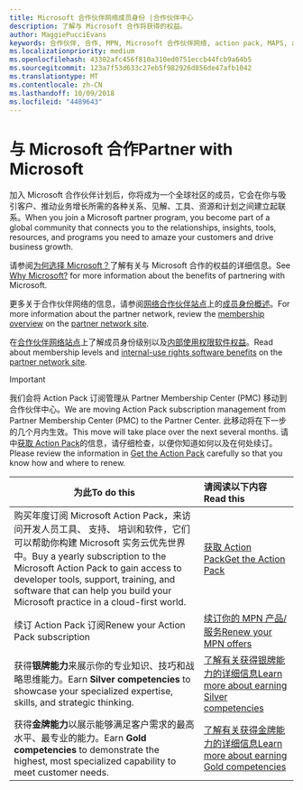 ```yaml
---
title: Microsoft 合作伙伴网络成员身份 |合作伙伴中心
description: 了解与 Microsoft 合作将获得的权益。
author: MaggiePucciEvans
keywords: 合作伙伴, 合作, MPN, Microsoft 合作伙伴网络, action pack, MAPS, action pack 订阅, 权益, MPN 权益, 成员身份, 银牌, 金牌, 能力
ms.localizationpriority: medium
ms.openlocfilehash: 43302afc456f810a310ed0751eccb44fcb9a64b5
ms.sourcegitcommit: 123a7f53d633c27eb5f982926d856de47afb1042
ms.translationtype: MT
ms.contentlocale: zh-CN
ms.lasthandoff: 10/09/2018
ms.locfileid: "4489643"
---
```

# <a name="partner-with-microsoft"></a><span data-ttu-id="ba25c-104">与 Microsoft 合作</span><span class="sxs-lookup"><span data-stu-id="ba25c-104">Partner with Microsoft</span></span>

<span data-ttu-id="ba25c-105">加入 Microsoft 合作伙伴计划后，你将成为一个全球社区的成员，它会在你与吸引客户、推动业务增长所需的各种关系、见解、工具、资源和计划之间建立起联系。</span><span class="sxs-lookup"><span data-stu-id="ba25c-105">When you join a Microsoft partner program, you become part of a global community that connects you to the relationships, insights, tools, resources, and programs you need to amaze your customers and drive business growth.</span></span> 

<span data-ttu-id="ba25c-106">请参阅[为何选择 Microsoft？](https://partner.microsoft.com/business-opportunities/why-microsoft)了解有关与 Microsoft 合作的权益的详细信息。</span><span class="sxs-lookup"><span data-stu-id="ba25c-106">See [Why Microsoft?](https://partner.microsoft.com/business-opportunities/why-microsoft) for more information about the benefits of partnering with Microsoft.</span></span> 

<span data-ttu-id="ba25c-107">更多关于合作伙伴网络的信息，请参阅[网络合作伙伴站点](https://partner.microsoft.com)上的[成员身份概述](https://partner.microsoft.com/membership)。</span><span class="sxs-lookup"><span data-stu-id="ba25c-107">For more information about the partner network, review the [membership overview](https://partner.microsoft.com/membership) on the [partner network site](https://partner.microsoft.com).</span></span> 

<span data-ttu-id="ba25c-108">在[合作伙伴网络站点](https://partner.microsoft.com)上了解成员身份级别以及[内部使用权限软件权益](https://partner.microsoft.com/membership/internal-use-software)。</span><span class="sxs-lookup"><span data-stu-id="ba25c-108">Read about membership levels and [internal-use rights software benefits](https://partner.microsoft.com/membership/internal-use-software) on the [partner network site](https://partner.microsoft.com).</span></span> 

>[!IMPORTANT]
><span data-ttu-id="ba25c-109">我们会将 Action Pack 订阅管理从 Partner Membership Center (PMC) 移动到合作伙伴中心。</span><span class="sxs-lookup"><span data-stu-id="ba25c-109">We are moving Action Pack subscription management from Partner Membership Center (PMC) to the Partner Center.</span></span> <span data-ttu-id="ba25c-110">此移动将在下一步的几个月内生效。</span><span class="sxs-lookup"><span data-stu-id="ba25c-110">This move will take place over the next several months.</span></span> <span data-ttu-id="ba25c-111">请中[获取 Action Pack](mpn-get-action-pack.md)的信息，请仔细检查，以便你知道如何以及在何处续订。</span><span class="sxs-lookup"><span data-stu-id="ba25c-111">Please review the information in [Get the Action Pack](mpn-get-action-pack.md) carefully so that you know how and where to renew.</span></span>  

|**<span data-ttu-id="ba25c-112">为此</span><span class="sxs-lookup"><span data-stu-id="ba25c-112">To do this</span></span>**   |**<span data-ttu-id="ba25c-113">请阅读以下内容</span><span class="sxs-lookup"><span data-stu-id="ba25c-113">Read this</span></span>**   |
|-----------------|:---------------------------|
|<span data-ttu-id="ba25c-114">购买年度订阅 Microsoft Action Pack，来访问开发人员工具、 支持、 培训和软件，它们可以帮助你构建 Microsoft 实务云优先世界中。</span><span class="sxs-lookup"><span data-stu-id="ba25c-114">Buy a yearly subscription to the Microsoft Action Pack to gain access to developer tools, support, training, and software that can help you build your Microsoft practice in a cloud-first world.</span></span> | [<span data-ttu-id="ba25c-115">获取 Action Pack</span><span class="sxs-lookup"><span data-stu-id="ba25c-115">Get the Action Pack</span></span>](mpn-get-action-pack.md)|
|<span data-ttu-id="ba25c-116">续订 Action Pack 订阅</span><span class="sxs-lookup"><span data-stu-id="ba25c-116">Renew your Action Pack subscription</span></span>   |[<span data-ttu-id="ba25c-117">续订你的 MPN 产品/服务</span><span class="sxs-lookup"><span data-stu-id="ba25c-117">Renew your MPN offers</span></span>](renew-mpn-offers.md)|
|<span data-ttu-id="ba25c-118">获得**银牌能力**来展示你的专业知识、技巧和战略思维能力。</span><span class="sxs-lookup"><span data-stu-id="ba25c-118">Earn **Silver competencies** to showcase your specialized expertise, skills, and strategic thinking.</span></span>|[<span data-ttu-id="ba25c-119">了解有关获得银牌能力的详细信息</span><span class="sxs-lookup"><span data-stu-id="ba25c-119">Learn more about earning Silver competencies</span></span>](https://partner.microsoft.com/membership/competencies)|
|<span data-ttu-id="ba25c-120">获得**金牌能力**以展示能够满足客户需求的最高水平、最专业的能力。</span><span class="sxs-lookup"><span data-stu-id="ba25c-120">Earn **Gold competencies** to demonstrate the highest, most specialized capability to meet customer needs.</span></span> |[<span data-ttu-id="ba25c-121">了解有关获得金牌能力的详细信息</span><span class="sxs-lookup"><span data-stu-id="ba25c-121">Learn more about earning Gold competencies</span></span>](https://partner.microsoft.com/membership/competencies)|





